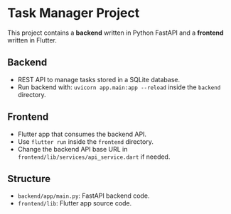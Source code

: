 # Task Manager Project

This project contains a **backend** written in Python FastAPI and a **frontend** written in Flutter.

## Backend

- REST API to manage tasks stored in a SQLite database.
- Run backend with: `uvicorn app.main:app --reload` inside the `backend` directory.

## Frontend

- Flutter app that consumes the backend API.
- Use `flutter run` inside the `frontend` directory.
- Change the backend API base URL in `frontend/lib/services/api_service.dart` if needed.

## Structure

- `backend/app/main.py`: FastAPI backend code.
- `frontend/lib`: Flutter app source code.

